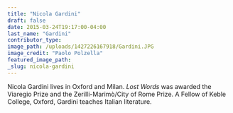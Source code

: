 ```yaml
---
title: "Nicola Gardini"
draft: false
date: 2015-03-24T19:17:00-04:00
last_name: "Gardini"
contributor_type:
image_path: /uploads/1427226167918/Gardini.JPG
image_credit: "Paolo Polzella"
featured_image_path:
_slug: nicola-gardini
---
```


Nicola Gardini lives in Oxford and Milan. _Lost Words_ was awarded the Viaregio Prize and the Zerilli-Marimò/City of Rome Prize. A Fellow of Keble College, Oxford, Gardini teaches Italian literature.

